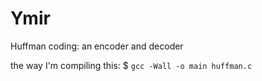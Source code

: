 # Ymir
Huffman coding: an encoder and decoder

the way I'm compiling this: $ `gcc -Wall -o main huffman.c`

